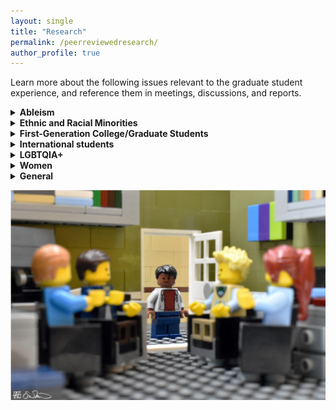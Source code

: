 ```yaml
---
layout: single
title: "Research"
permalink: /peerreviewedresearch/
author_profile: true
---
```


Learn more about the following issues relevant to the graduate student experience, and reference them in meetings, discussions, and reports. 

<details>
  <summary>
    <b> Ableism </b>
  </summary>
<ul>
  <li> Brown, Nicole and Leigh, Jennifer S (2018). <a href="https://www.tandfonline.com/doi/full/10.1080/09687599.2018.1455627">Ableism in Academia: Where are the disabled and ill academics?</a> Disability and Society, 33 (6). </li>
  <li> Dolmage, J. T. (2017). <a href="https://www.press.umich.edu/9708722/academic_ableism">Academic Ableism: Disability and Higher Education.</a> University of Michigan Press. </li>
  <li> Hannam-Swain, S. (2018). <a href="https://www.tandfonline.com/doi/full/10.1080/09687599.2017.1375698">The additional labour of a disabled PhD student.</a> Disability & Society, 33(1), 138-142.</li>   </ul>
</details>

<details>
  <summary>
    <b> Ethnic and Racial Minorities </b>
  </summary>
<ul>
  <li> Chavous, T. M., Rivas-Drake, D., Smalls, C., Griffin, T., & Cogburn, C. (2008). <a href="http://psycnet.apa.org/buy/2008-05171-002">Gender matters, too: The influences of school racial discrimination and racial identity on academic engagement outcomes among African American adolescents.</a> Developmental psychology, 44(3), 637. </li>
  <li> Makarova, E., & Birman, D. (2015). <a href="https://www.tandfonline.com/doi/abs/10.1080/00131881.2015.1058099">Cultural transition and academic achievement of students from ethnic minority backgrounds: a content analysis of empirical research on acculturation.</a> Educational Research, 57(3), 305-330. </li>
  <li> Schmader, T., Major, B., & Gramzow, R. H. (2001). <a href="https://spssi.onlinelibrary.wiley.com/doi/abs/10.1111/0022-4537.00203">Coping with ethnic stereotypes in the academic domain: Perceived injustice and psychological disengagement.</a> Journal of Social Issues, 57(1), 93-111. </li> 
  <li> Solorzano, D., Ceja, M., & Yosso, T. (2000). <a href="https://www.jstor.org/stable/2696265">Critical race theory, racial microaggressions, and campus racial climate: The experiences of African American college students.</a> Journal of Negro Education, 60-73. </li> 
  <li> Uma-Taylor, A. J. (2016). <a href="http://journals.sagepub.com/doi/abs/10.1177/0963721415627858">A post-racial society in which ethnic-racial discrimination still exists and has significant consequences for youths adjustment.</a> Current Directions in Psychological Science, 25(2), 111-118. </li>  </ul>
</details>

<details>
  <summary>
    <b> First-Generation College/Graduate Students </b>
  </summary>
<ul>
  <li> Seay, S.E., Lifton, D.E., Wuensch, K.L., Bradshaw, L.K. and McDowelle, J.O., 2008. First-generation graduate students and attrition risks. The Journal of Continuing Higher Education, 56(3), pp.11-25.</li>
  <li> Spiegler, T. and Bednarek, A., 2013. First-generation students: what we ask, what we know and what it means: an international review of the state of research. International Studies in Sociology of Education, 23(4), pp.318-337. </li>
  <li> Tate, K.A., Fouad, N.A., Marks, L.R., Young, G., Guzman, E. and Williams, E.G., 2015. Underrepresented first-generation, low-income college students pursuit of a graduate education: Investigating the influence of self-efficacy, coping efficacy, and family influence. Journal of Career Assessment, 23(3), pp.427-441.</li>  </ul>
</details>

<details>
  <summary>
    <b>  International students </b>
  </summary>
<ul>
  <li> Hanassab, S. (2006). Diversity, international students, and perceived discrimination: Implications for educators and counselors. Journal of Studies in International Education, 10(2), 157-172.</li>
  <li> Lee, J. J., & Rice, C. (2007). Welcome to America? International student perceptions of discrimination. Higher education, 53(3), 381-409. </li>
  <li> Poyrazli, S., & Grahame, K. M. (2007). Barriers to adjustment: Needs of international students within a semi-urban campus community. Journal of Instructional Psychology, 34(1), 28.</li> 
  <li> Poyrazli, S., & Lopez, M. D. (2007). An exploratory study of perceived discrimination and homesickness: A comparison of international students and American students. The Journal of Psychology, 141(3), 263-280.</li>   
  <li>Wadsworth, B. C., Hecht, M. L., & Jung, E. (2008). The role of identity gaps, discrimination, and acculturation in international students educational satisfaction in American classrooms. Communication Education, 57(1), 64-87.</li>   
  <li> Yeh, C. J., & Inose, M. (2003). International students' reported English fluency, social support satisfaction, and social connectedness as predictors of acculturative stress. Counselling Psychology Quarterly, 16(1), 15-28.</li> </ul>
</details>

<details>
  <summary>
    <b>  LGBTQIA+ </b>
  </summary>
<ul>
  <li> Bilimoria, D., & Stewart, A. J. (2009). " Don't ask, don't tell": The academic climate for lesbian, gay, bisexual, and transgender faculty in science and engineering. NWSA Journal, 85-103. </li>
  <li> Schneider, M. S., & Dimito, A. (2010). Factors influencing the career and academic choices of lesbian, gay, bisexual, and transgender people. Journal of Homosexuality, 57(10), 1355-1369.https://escholarship.org/uc/item/03m1g5sg </li>
  <li> Sears, B., & Mallory, C. (2011). Documented evidence of employment discrimination & its effects on LGBT people.</li>  </ul>
</details>

<details>
  <summary>
    <b>  Women </b>
  </summary>
<ul>
  <li> Beyond Bias and Barriers: Fulfilling the Potential of Women in Academic Science and Engineering. Committee on Maximizing the Potential of Women in Academic Science and Engineering, National Academy of Sciences, National Academy of Engineering, and Institute of Medicine. </li>
  <li> Bagilhole, B. (2017). Being different is a very difficult row to hoe: Survival strategies of women academics. In Changing the Subject (pp. 15-28). Taylor & Francis. </li>
  <li>  Baker, Maureen. 2009. Perpetuating the Academic Gender Gap. Atlantis: Critical Studies in Gender, Culture & Social Justice 34 (1): 3747.</li>  
  <li> Bennion, Elizabeth A. 2004. The Importance of Peer Mentoring for Facilitating Professional and Personal Development. PS: Political Science and Politics 37 (01): 11113.</li>  
  <li> Blau, Francine D, Janet M Currie, Rachel T. A Croson, and Donna K Ginther. 2010. Can Mentoring Help Female Assistant Professors? Interim Results from a Randomized Trial. American Economic Review 100 (2): 34852. doi:10.1257/aer.100.2.348. </li>  
  <li> Kay, Katty, and Claire Shipman. 2014. The Confidence Gap. The Atlantic, May. </li>  </ul>
</details>

<details>
  <summary>
    <b>  General </b>
  </summary>
<ul>
  <li> Gardner, S. K. (2008). Fitting the mold of graduate school: A qualitative study of socialization in doctoral education. Innovative Higher Education, 33(2), 125-138. : Results highlighted a disparate experience for women, students of color, students with families, part-time students, and older students.</li>  </ul>
</details>

![LGS2](https://github.com/APSAGradHack/APSAGradHack.github.io/raw/master/images/LGS2.png "Passing by a room of socializing cohort members, the grad student of color is left out of the conversation.")

